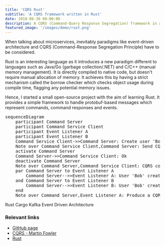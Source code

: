 ```yaml
---
title: 'CQRS Rust'
subtitle: 'A CQRS framework written in Rust'
date: 2018-06-30 00:00:00
description: A CQRS (Command-Query Response Segregation) framework in a language with a different paradigm in terms of memory-management.
featured_image: '/images/demo/rust.png'
---
```


When talking about microservices, inevitably paradigms like event-driven architecture and CQRS (Command-Response Segregation Principle) 
have to be considered. 

Rust is an interesting language as it introduces a new paradigm different to languages such as Java/Go (garbage 
collection/.NET) and C/C++ (manual memory management). It is directly compiled to native code, but doesn't require
manual allocation of memory. It achieves this by having a strict mechanism called the borrow checker
which checks object usage during compile time, flagging any potential memory issues. 

Hence, I started a small open-source project with the aim of learning Rust. It provides 
a simple framework to handle protobuf-based messages which represent commands, command responses and events. 

<pre class="mermaid">
sequenceDiagram
    participant Command Server
    participant Command Service Client
    participant Event Listener A
    participant Event Listener B
    Command Service Client->>Command Server: Create user 'Bob'
    Note over Command Service Client,Command Server: Send CQRS command
    activate Command Server
    Command Server->>Command Service Client: Ok
    deactivate Command Server
    Note over Command Server,Command Service Client: CQRS command response (Ok/Not Ok)
    par Command Server to Event Listener A
        Command Server-->>Event Listener A: User 'Bob' created
    and Command Server to Event Listener B
        Command Server-->>Event Listener B: User 'Bob' created
    end
    Note over Command Server,Event Listener A: Produce a CQRS event
</pre>


<span class="tag-style-lang">Rust</span>
<span class="tag-style-lang">Cargo</span>
<span class="tag-style-data">Kafka</span>
<span class="tag-style-other">Event Driven Architecture</span>

### Relevant links
* [GitHub page](https://github.com/phil3k3/cqrs-rust)
* [CQRS - Martin Fowler](https://martinfowler.com/bliki/CQRS.html)
* [Rust](https://www.rust-lang.org/)

